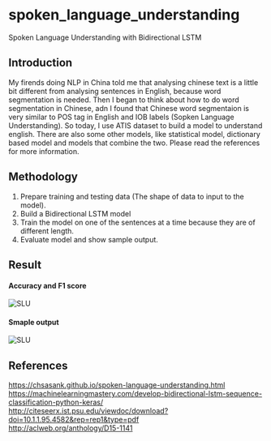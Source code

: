 # spoken_language_understanding
Spoken Language Understanding with Bidirectional LSTM

## Introduction

My firends doing NLP in China told me that analysing chinese text is a little bit different from analysing sentences in English, because word segmentation is needed. Then I began to think about how to do word segmentation in Chinese, adn I found that Chinese word segmentaion is very similar to POS tag in English and IOB labels (Sopken Language Understanding). So today, I use ATIS dataset to build a model to understand english. There are also some other models, like statistical model, dictionary based model and models that combine the two. Please read the references for more information.

## Methodology

1. Prepare training and testing data (The shape of data to input to the model). 
2. Build a Bidirectional LSTM model
3. Train the model on one of the sentences at a time because they are of different length.
4. Evaluate model and show sample output.

## Result

#### Accuracy and F1 score
![SLU](/scores.png) </br>

#### Smaple output
![SLU](/outputs.png) </br>

## References
https://chsasank.github.io/spoken-language-understanding.html </br>
https://machinelearningmastery.com/develop-bidirectional-lstm-sequence-classification-python-keras/ </br>
http://citeseerx.ist.psu.edu/viewdoc/download?doi=10.1.1.95.4582&rep=rep1&type=pdf </br>
http://aclweb.org/anthology/D15-1141
